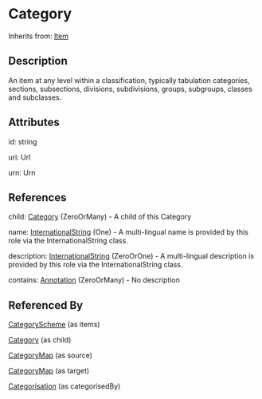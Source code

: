 
# Category

Inherits from: [Item](../Base/Item.md)



## Description

An item at any level within a classification, typically tabulation categories, sections, subsections, divisions, subdivisions, groups, subgroups, classes and subclasses.


## Attributes

id: string

uri: Url

urn: Urn



## References

child: [Category](Category.md) (ZeroOrMany) - A child of this Category

name: [InternationalString](../Base/InternationalString.md) (One) - A multi-lingual name is provided by this role via the InternationalString class.

description: [InternationalString](../Base/InternationalString.md) (ZeroOrOne) - A multi-lingual description is provided by this role via the InternationalString class.

contains: [Annotation](../Base/Annotation.md) (ZeroOrMany) - No description



## Referenced By

[CategoryScheme](CategoryScheme.md) (as items)

[Category](Category.md) (as child)

[CategoryMap](../ItemSchemeMaps/CategoryMap.md) (as source)

[CategoryMap](../ItemSchemeMaps/CategoryMap.md) (as target)

[Categorisation](Categorisation.md) (as categorisedBy)


